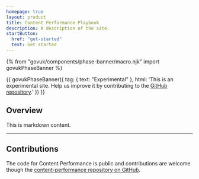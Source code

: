 ```yaml
---
homepage: true
layout: product
title: Content Performance Playbook
description: A description of the site.
startButton:
  href: "get-started"
  text: Get started
---
```

{% from "govuk/components/phase-banner/macro.njk" import govukPhaseBanner %}

{{ govukPhaseBanner({
  tag: {
    text: "Experimental"
  },
  html: 'This is an experimental site. Help us improve it by contributing to the <a class="govuk-link" href="https://github.com/uktrade/content-performance">GitHub repository</a>.'
}) }}

## Overview

This is markdown content.

<hr class="govuk-section-break govuk-section-break--visible govuk-section-break--xl govuk-!-margin-top-0">

<div class="govuk-grid-row">
  <section class="govuk-grid-column-two-thirds">
    <h2 class="govuk-heading-m govuk-!-font-size-27">Contributions</h2>
    <p class="govuk-body">The code for Content Performance is public and contributions are welcome though the <a class="govuk-link govuk-!-font-weight-bold" href="https://github.com/uktrade/content-performance">content-performance repository on GitHub</a>.</p>
  </section>
</div>

